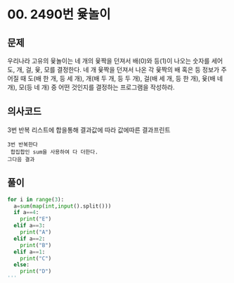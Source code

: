 # 00. 2490번 윷놀이
## 문제
우리나라 고유의 윷놀이는 네 개의 윷짝을 던져서 배(0)와 등(1)이 나오는 숫자를 세어 도, 개, 걸, 윷, 모를 결정한다. 네 개 윷짝을 던져서 나온 각 윷짝의 배 혹은 등 정보가 주어질 때 도(배 한 개, 등 세 개), 개(배 두 개, 등 두 개), 
걸(배 세 개, 등 한 개), 윷(배 네 개), 모(등 네 개) 중 어떤 것인지를 결정하는 프로그램을 작성하라.
## 의사코드
3번 반복
리스트에 합을통해 결과값에 따라 값에따른 결과프린트
```
3번 반복한다
 합집합인 sum을 사용하여 다 더한다.
그다음 결과
```

## 풀이
```python
for i in range(3):
  a=sum(map(int,input().split()))
  if a==4:
    print("E")
  elif a==3:
    print("A")
  elif a==2:
    print("B")
  elif a==1:
    print("C")
  else:
    print("D")
'''
